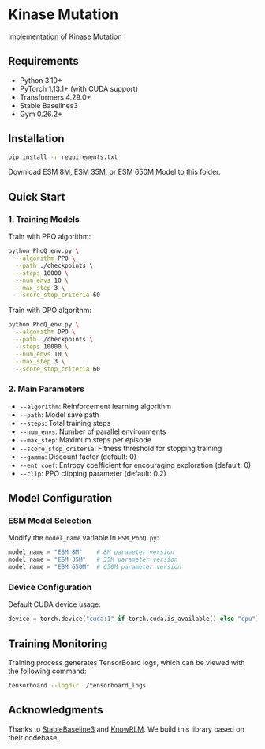 # Kinase Mutation 

Implementation of Kinase Mutation

## Requirements

- Python 3.10+
- PyTorch 1.13.1+ (with CUDA support)
- Transformers 4.29.0+
- Stable Baselines3
- Gym 0.26.2+

## Installation

```bash
pip install -r requirements.txt
```

Download ESM 8M, ESM 35M, or ESM 650M Model to this folder.
## Quick Start

### 1. Training Models

Train with PPO algorithm:

```bash
python PhoQ_env.py \
  --algorithm PPO \
  --path ./checkpoints \
  --steps 10000 \
  --num_envs 10 \
  --max_step 3 \
  --score_stop_criteria 60
```

Train with DPO algorithm:

```bash
python PhoQ_env.py \
  --algorithm DPO \
  --path ./checkpoints \
  --steps 10000 \
  --num_envs 10 \
  --max_step 3 \
  --score_stop_criteria 60
```

### 2. Main Parameters

- `--algorithm`: Reinforcement learning algorithm 
- `--path`: Model save path
- `--steps`: Total training steps
- `--num_envs`: Number of parallel environments
- `--max_step`: Maximum steps per episode
- `--score_stop_criteria`: Fitness threshold for stopping training
- `--gamma`: Discount factor (default: 0)
- `--ent_coef`: Entropy coefficient for encouraging exploration (default: 0)
- `--clip`: PPO clipping parameter (default: 0.2)

## Model Configuration

### ESM Model Selection

Modify the `model_name` variable in `ESM_PhoQ.py`:

```python
model_name = "ESM_8M"    # 8M parameter version
model_name = "ESM_35M"   # 35M parameter version  
model_name = "ESM_650M"  # 650M parameter version
```

### Device Configuration

Default CUDA device usage:

```python
device = torch.device("cuda:1" if torch.cuda.is_available() else "cpu")
```

## Training Monitoring

Training process generates TensorBoard logs, which can be viewed with the following command:

```bash
tensorboard --logdir ./tensorboard_logs
```

## Acknowledgments

Thanks to [StableBaseline3](https://github.com/DLR-RM/stable-baselines3) and [KnowRLM](https://github.com/HICAI-ZJU/KnowRLM). We build this library based on their codebase.


